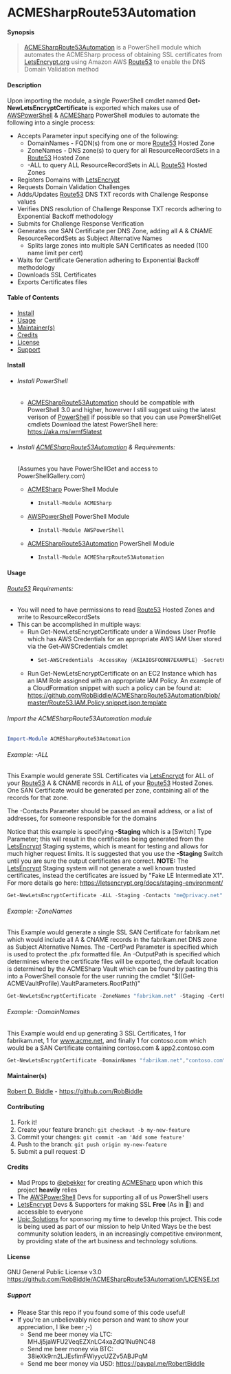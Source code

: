 # ACMESharpRoute53Automation
#### Synopsis
>[ACMESharpRoute53Automation](https://github.com/RobBiddle/ACMESharpRoute53Automation) is a PowerShell module which automates the ACMESharp process of obtaining SSL certificates from [LetsEncrypt.org](https://letsencrypt.org) using Amazon AWS [Route53](https://aws.amazon.com/route53/) to enable the DNS Domain Validation method
#### Description
Upon importing the module, a single PowerShell cmdlet named **Get-NewLetsEncryptCertificate** is exported which makes use of [AWSPowerShell](https://www.powershellgallery.com/packages/AWSPowerShell) & [ACMESharp](https://github.com/ebekker/ACMESharp) 
PowerShell modules to automate the following into a single process:
- Accepts Parameter input specifying one of the following:
  - DomainNames - FQDN(s) from one or more [Route53](https://aws.amazon.com/route53/) Hosted Zone
  - ZoneNames - DNS zone(s) to query for all ResourceRecordSets in a [Route53](https://aws.amazon.com/route53/) Hosted Zone
  - \-ALL to query ALL ResourceRecordSets in ALL [Route53](https://aws.amazon.com/route53/) Hosted Zones 
- Registers Domains with [LetsEncrypt](https://letsencrypt.org)
- Requests Domain Validation Challenges
- Adds/Updates [Route53](https://aws.amazon.com/route53/) DNS TXT records with Challenge Response values
- Verifies DNS resolution of Challenge Response TXT records adhering to Exponential Backoff methodology
- Submits for Challenge Response Verification
- Generates one SAN Certificate per DNS Zone, adding all A & CNAME ResourceRecordSets as Subject Alternative Names
  - Splits large zones into multiple SAN Certificates as needed (100 name limit per cert)
- Waits for Certificate Generation adhering to Exponential Backoff methodology
- Downloads SSL Certificates
- Exports Certificates files

#### Table of Contents
- [Install](#Install)
- [Usage](#Usage)
- [Maintainer\(s\)](#Maintainer)
- [Credits](#Credits)
- [License](#License)
- [Support](#Support)

#### Install <a name="Install"></a>
- ###### Install PowerShell
  - [ACMESharpRoute53Automation](https://github.com/RobBiddle/ACMESharpRoute53Automation) should be compatible with PowerShell 3.0 and higher, howerver I still suggest using the latest verison of [PowerShell](https://aka.ms/wmf5latest) if possible so that you can use PowerShellGet cmdlets
  Download the latest PowerShell here: https://aka.ms/wmf5latest

- ###### Install [ACMESharpRoute53Automation](https://github.com/RobBiddle/ACMESharpRoute53Automation) & Requirements:
  (Assumes you have PowerShellGet and access to PowerShellGallery.com)
  - [ACMESharp](https://github.com/ebekker/ACMESharp) PowerShell Module
    - ```PowerShell
      Install-Module ACMESharp
      ```
  - [AWSPowerShell](https://www.powershellgallery.com/packages/AWSPowerShell) PowerShell Module
    - ```PowerShell
      Install-Module AWSPowerShell
      ```
  - [ACMESharpRoute53Automation](https://github.com/RobBiddle/ACMESharpRoute53Automation) PowerShell Module
    - ```PowerShell
      Install-Module ACMESharpRoute53Automation
      ```

#### Usage <a name="Usage"></a>
###### [Route53](https://aws.amazon.com/route53/) Requirements:
  - You will need to have permissions to read [Route53](https://aws.amazon.com/route53/) Hosted Zones and write to ResourceRecordSets
  - This can be accomplished in multiple ways:
    - Run Get-NewLetsEncryptCertificate under a Windows User Profile which has AWS Credentials for an appropriate AWS IAM User stored via the Get-AWSCredentials cmdlet
      - ```PowerShell
        Set-AWSCredentials -AccessKey {AKIAIOSFODNN7EXAMPLE} -SecretKey {wJalrXUtnFEMI/K7MDENG/bPxRfiCYEXAMPLEKEY} -StoreAs {MyProfileName}
        ```
    - Run Get-NewLetsEncryptCertificate on an EC2 Instance which has an IAM Role assigned with an appropriate IAM Policy.  An example of a CloudFormation snippet with such a policy can be found at: https://github.com/RobBiddle/ACMESharpRoute53Automation/blob/master/Route53.IAM.Policy.snippet.json.template

###### Import the ACMESharpRoute53Automation module
```PowerShell
Import-Module ACMESharpRoute53Automation
```
<a name="Example"></a>
###### Example: -ALL
This Example would generate SSL Certificates via [LetsEncrypt](https://letsencrypt.org) for ALL of your [Route53](https://aws.amazon.com/route53/) A & CNAME records in ALL of your [Route53](https://aws.amazon.com/route53/) Hosted Zones. One SAN Certificate would be generated per zone, containing all of the records for that zone.

The -Contacts Parameter should be passed an email address, or a list of addresses, for someone responsible for the domains 

Notice that this example is specifying **-Staging** which is a [Switch] Type Parameter; this will result in the certificates being generated from the [LetsEncrypt](https://letsencrypt.org) Staging systems, which is meant for testing and allows for much higher request limits.  It is suggested that you use the **-Staging** Switch until you are sure the output certificates are correct.  **NOTE:** The [LetsEncrypt](https://letsencrypt.org) Staging system will not generate a well known trusted certificates, instead the certificates are issued by "Fake LE Intermediate X1".  For more details go here: https://letsencrypt.org/docs/staging-environment/
```PowerShell
Get-NewLetsEncryptCertificate -ALL -Staging -Contacts "me@privacy.net"
```

###### Example: -ZoneNames
This Example would generate a single SSL SAN Certificate for fabrikam.net which would include all A & CNAME records in the fabrikam.net DNS zone as Subject Alternative Names.  The -CertPwd Parameter is specified which is used to protect the .pfx formatted file.  An -OutputPath is specified which determines where the certificate files will be exported, the default location is determined by the ACMESharp Vault which can be found by pasting this into a PowerShell console for the user running the cmdlet "$((Get-ACMEVaultProfile).VaultParameters.RootPath)"
```PowerShell
Get-NewLetsEncryptCertificate -ZoneNames "fabrikam.net" -Staging -CertPwd "test123" -Contacts "me@privacy.net" -OutputPath c:\temp\
```

###### Example: -DomainNames
This Example would end up generating 3 SSL Certificates, 1 for fabrikam.net, 1 for www.acme.net, and finally 1 for contoso.com which would be a SAN Certificate containing contoso.com & app2.contoso.com  
```PowerShell
Get-NewLetsEncryptCertificate -DomainNames "fabrikam.net","contoso.com","www.acme.net","app2.contoso.com" -Contacts "me@privacy.net"
```

#### Maintainer(s) <a name="Maintainer"></a>
[Robert D. Biddle](https://github.com/RobBiddle) - https://github.com/RobBiddle

#### Contributing <a name="Contributing"></a>

1. Fork it!
2. Create your feature branch: `git checkout -b my-new-feature`
3. Commit your changes: `git commit -am 'Add some feature'`
4. Push to the branch: `git push origin my-new-feature`
5. Submit a pull request :D

#### Credits <a name="Credits"></a>
- Mad Props to [@ebekker](https://github.com/ebekker) for creating [ACMESharp](https://github.com/ebekker/ACMESharp) upon which this project **heavily** relies
- The [AWSPowerShell](https://www.powershellgallery.com/packages/AWSPowerShell) Devs for supporting all of us PowerShell users
- [LetsEncrypt](https://letsencrypt.org) Devs & Supporters for making SSL **Free** (As in :beer:) and accessible to everyone
- [Upic Solutions](https://upicsolutions.org/) for sponsoring my time to develop this project.  This code is being used as part of our mission to help United Ways be the best community solution leaders, in an increasingly competitive environment, by providing state of the art business and technology solutions.

#### License <a name="License"></a>

GNU General Public License v3.0
https://github.com/RobBiddle/ACMESharpRoute53Automation/LICENSE.txt

##### Support <a name="Support"></a>
- Please Star this repo if you found some of this code useful!
- If you're an unbelievably nice person and want to show your appreciation, I like beer ;-)
  - Send me beer money via LTC: MHJj5jaWFU2VeqEZXnLC4xaZdQ1Nu9NC48
  - Send me beer money via BTC: 38ieXk9rn2LJEsfimFWiyycUZZv5ABJPqM
  - Send me beer money via USD: https://paypal.me/RobertBiddle
